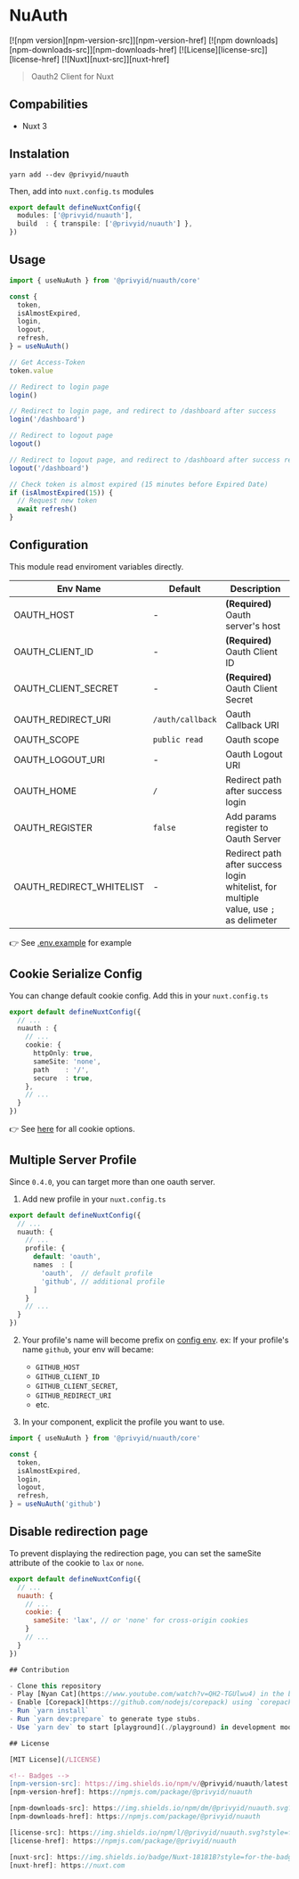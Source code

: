 # NuAuth

[![npm version][npm-version-src]][npm-version-href]
[![npm downloads][npm-downloads-src]][npm-downloads-href]
[![License][license-src]][license-href]
[![Nuxt][nuxt-src]][nuxt-href]

> Oauth2 Client for Nuxt

## Compabilities

- Nuxt 3

## Instalation

```
yarn add --dev @privyid/nuauth
```

Then, add into `nuxt.config.ts` modules

```ts
export default defineNuxtConfig({
  modules: ['@privyid/nuauth'],
  build  : { transpile: ['@privyid/nuauth'] },
})
```

## Usage

```ts
import { useNuAuth } from '@privyid/nuauth/core'

const {
  token,
  isAlmostExpired,
  login,
  logout,
  refresh,
} = useNuAuth()

// Get Access-Token
token.value

// Redirect to login page
login()

// Redirect to login page, and redirect to /dashboard after success
login('/dashboard')

// Redirect to logout page
logout()

// Redirect to logout page, and redirect to /dashboard after success re-login
logout('/dashboard')

// Check token is almost expired (15 minutes before Expired Date)
if (isAlmostExpired(15)) {
  // Request new token
  await refresh()
}
```

## Configuration

This module read enviroment variables directly.

| Env Name                 | Default          | Description                                                                           |
|--------------------------|------------------|---------------------------------------------------------------------------------------|
| OAUTH_HOST               | -                | **(Required)** Oauth server's host                                                    |
| OAUTH_CLIENT_ID          | -                | **(Required)** Oauth Client ID                                                        |
| OAUTH_CLIENT_SECRET      | -                | **(Required)** Oauth Client Secret                                                    |
| OAUTH_REDIRECT_URI       | `/auth/callback` | Oauth Callback URI                                                     |
| OAUTH_SCOPE              | `public read`    | Oauth scope                                                                           |
| OAUTH_LOGOUT_URI         | -                | Oauth Logout URI                                                                      |
| OAUTH_HOME               | `/`              | Redirect path after success login                                                     |
| OAUTH_REGISTER           | `false`          | Add params register to Oauth Server                                                   |
| OAUTH_REDIRECT_WHITELIST | -                | Redirect path after success login whitelist, for multiple value, use `;` as delimeter |

👉 See [.env.example](/.env.example) for example

## Cookie Serialize Config

You can change default cookie config. Add this in your `nuxt.config.ts`

```ts
export default defineNuxtConfig({
  // ...
  nuauth : {
    // ...
    cookie: {
      httpOnly: true,
      sameSite: 'none',
      path    : '/',
      secure  : true,
    },
    // ...
  }
})
```

👉 See [here](https://github.com/jshttp/cookie#options-1) for all cookie options.

## Multiple Server Profile

Since `0.4.0`, you can target more than one oauth server.

1. Add new profile in your `nuxt.config.ts`

```ts
export default defineNuxtConfig({
  // ...
  nuauth: {
    // ...
    profile: {
      default: 'oauth',
      names  : [
        'oauth',  // default profile
        'github', // additional profile
      ]
    }
    // ...
  }
})
```

2. Your profile's name will become prefix on [config env](#configuration). ex: If your profile's name `github`, your env will became:
   - `GITHUB_HOST`
   - `GITHUB_CLIENT_ID`
   - `GITHUB_CLIENT_SECRET`,
   - `GITHUB_REDIRECT_URI`
   - etc.

3. In your component, explicit the profile you want to use.

```ts
import { useNuAuth } from '@privyid/nuauth/core'

const {
  token,
  isAlmostExpired,
  login,
  logout,
  refresh,
} = useNuAuth('github')
```

## Disable redirection page

To prevent displaying the redirection page, you can set the sameSite attribute of the cookie to `lax` or `none`. 

```js
export default defineNuxtConfig({
  // ...
  nuauth: {
    // ...
    cookie: {
      sameSite: 'lax', // or 'none' for cross-origin cookies
    }
    // ...
  }
})

## Contribution

- Clone this repository
- Play [Nyan Cat](https://www.youtube.com/watch?v=QH2-TGUlwu4) in the background (really important!)
- Enable [Corepack](https://github.com/nodejs/corepack) using `corepack enable` (use `npm i -g corepack` for Node.js < 16.10)
- Run `yarn install`
- Run `yarn dev:prepare` to generate type stubs.
- Use `yarn dev` to start [playground](./playground) in development mode.

## License

[MIT License](/LICENSE)

<!-- Badges -->
[npm-version-src]: https://img.shields.io/npm/v/@privyid/nuauth/latest.svg?style=for-the-badge&colorA=18181B&colorB=28CF8D
[npm-version-href]: https://npmjs.com/package/@privyid/nuauth

[npm-downloads-src]: https://img.shields.io/npm/dm/@privyid/nuauth.svg?style=for-the-badge&colorA=18181B&colorB=28CF8D
[npm-downloads-href]: https://npmjs.com/package/@privyid/nuauth

[license-src]: https://img.shields.io/npm/l/@privyid/nuauth.svg?style=for-the-badge&colorA=18181B&colorB=28CF8D
[license-href]: https://npmjs.com/package/@privyid/nuauth

[nuxt-src]: https://img.shields.io/badge/Nuxt-18181B?style=for-the-badge&logo=nuxt.js
[nuxt-href]: https://nuxt.com
